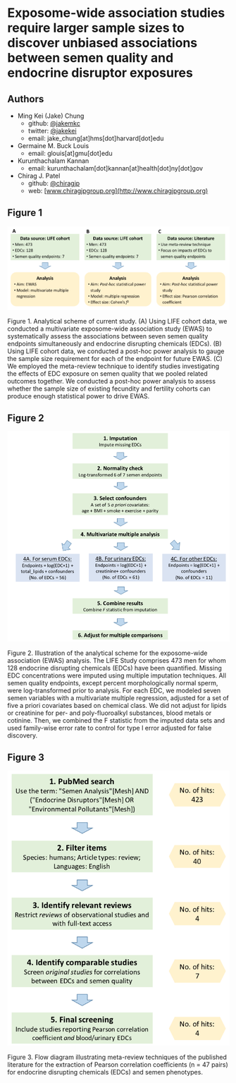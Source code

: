 # Exposome-wide association studies require larger sample sizes to discover unbiased associations between semen quality and endocrine disruptor exposures

<!--
*Submitted for peer review, Fall 2017*
-->

## Authors
- Ming Kei (Jake) Chung
  - github: [\@jakemkc](http://github.com/jakemkc)
  - twitter: [\@jakekei](http://twitter.com/jakekei)
  - email: jake_chung[at]hms[dot]harvard[dot]edu
- Germaine M. Buck Louis
  - email: glouis[at]gmu[dot]edu
- Kurunthachalam Kannan
  - email: kurunthachalam[dot]kannan[at]health[dot]ny[dot]gov
- Chirag J. Patel
  - github: [\@chiragjp](http://github.com/chiragjp)
  - web: [www.chiragjpgroup.org](http://www.chiragjpgroup.org)
  
## Figure 1
 ![F1](methods/fig_1.png)

Figure 1. Analytical scheme of current study. (A) Using LIFE cohort data, we conducted a multivariate exposome-wide association study (EWAS) to systematically assess the associations between seven semen quality endpoints simultaneously and endocrine disrupting chemicals (EDCs). (B) Using LIFE cohort data, we conducted a post-hoc power analysis to gauge the sample size requirement for each of the endpoint for future EWAS. (C) We employed the meta-review technique to identify studies investigating the effects of EDC exposure on semen quality that we pooled related outcomes together. We conducted a post-hoc power analysis to assess whether the sample size of existing fecundity and fertility cohorts can produce enough statistical power to drive EWAS.


## Figure 2
 ![F2](methods/fig_2.png)

Figure 2. Illustration of the analytical scheme for the exposome-wide association (EWAS) analysis. The LIFE Study comprises 473 men for whom 128 endocrine disrupting chemicals (EDCs) have been quantified. Missing EDC concentrations were imputed using multiple imputation techniques. All semen quality endpoints, except percent morphologically normal sperm, were log-transformed prior to analysis. For each EDC, we modeled seven semen variables with a multivariate multiple regression, adjusted for a set of five a priori covariates based on chemical class. We did not adjust for lipids or creatinine for per- and poly-fluoroalkyl substances, blood metals or cotinine. Then, we combined the F statistic from the imputed data sets and used family-wise error rate to control for type I error adjusted for false discovery.


## Figure 3
 ![F3](methods/fig_3.png)

Figure 3. Flow diagram illustrating meta-review techniques of the published literature for the extraction of Pearson correlation coefficients (n = 47 pairs) for endocrine disrupting chemicals (EDCs) and semen phenotypes. 
 




 
 
 
